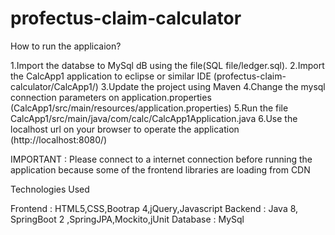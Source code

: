 # profectus-claim-calculator

How to run the applicaion?

1.Import the databse to MySql dB using the file(SQL file/ledger.sql).
2.Import the CalcApp1 application to eclipse or similar IDE (profectus-claim-calculator/CalcApp1/)
3.Update the project using Maven
4.Change the mysql connection parameters on application.properties (CalcApp1/src/main/resources/application.properties)
5.Run the file CalcApp1/src/main/java/com/calc/CalcApp1Application.java
6.Use the localhost url on your browser to operate the application (http://localhost:8080/)

IMPORTANT : Please connect to a internet connection before running the application because some of the frontend libraries are loading from CDN

Technologies Used

Frontend : HTML5,CSS,Bootrap 4,jQuery,Javascript
Backend : Java 8, SpringBoot 2 ,SpringJPA,Mockito,jUnit
Database : MySql
